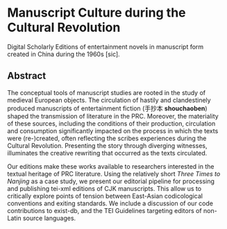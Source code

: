 # Manuscript Culture during the Cultural Revolution
Digital Scholarly Editions of entertainment novels in manuscript form created in China during the 1960s \[sic\].

## Abstract
The conceptual tools of manuscript studies are rooted in the study of medieval European objects. The circulation of hastily and clandestinely produced manuscripts of entertainment fiction (手抄本 **shouchaoben**) shaped the transmission of literature in the PRC. Moreover, the materiality of these sources, including the conditions of their production, circulation and consumption significantly impacted on the process in which the texts were (re-)created, often reflecting the scribes experiences during the Cultural Revolution. Presenting the story through diverging witnesses, illuminates the creative rewriting that occurred as the texts circulated.

Our editions make these works available to researchers interested in the textual heritage of PRC literature. Using the relatively short *Three Times to Nanjing* as a case study, we present our editorial pipeline for processing and publishing tei-xml editions of CJK manuscripts. This allow us to critically explore points of tension between East-Asian codicological conventions and exiting standards. We include a discussion of our code contributions to exist-db, and the TEI Guidelines targeting editors of non-Latin source languages.
